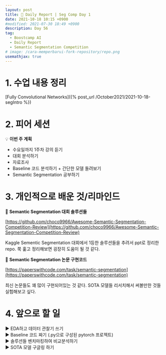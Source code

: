 ```yaml
---
layout: post
title: 📔 Daily Report | Seg Comp Day 1
date: 2021-10-18 10:15 +0900
#modified: 2021-07-30 18:49 +0900
description: Day 56
tag:
  - Boostcamp AI
  - Daily Report
  - Semantic Segmentation Competition
# image: /cara-memperbarui-fork-repository/repo.png
usemathjax: true
---
```


# 1. 수업 내용 정리

[Fully Convolutional Networks]({% post_url /October2021/2021-10-18-segIntro %})

# 2. 피어 세션

💡 **이번 주 계획**
- 수요일까지 1주차 강의 듣기
- 대회 분석하기
- 자료조사
- Baseline 코드 분석하기 + 간단한 모델 돌려보기
- Semantic Segmentation 공부하기

# 3. 개인적으로 배운 것/리마인드

🌿 **Semantic Segmentation 대회 솔루션들**

[https://github.com/choco9966/Awesome-Semantic-Segmentation-Competition-Review](https://github.com/choco9966/Awesome-Semantic-Segmentation-Competition-Review)

Kaggle Sementic Segmentation 대회에서 1등한 솔루션들을 추려서 ppt로 정리한 repo. 쭉 훑고 정리해보면 굉장히 도움이 될 것 같다.

🌿 **Semantic Segmentation 논문 구현코드**

[https://paperswithcode.com/task/semantic-segmentation](https://paperswithcode.com/task/semantic-segmentation)

최신 논문들도 꽤 많이 구현되어있는 것 같다. SOTA 모델들 리서치해서 써볼만한 것들 실험해보고 싶다.

# 4. 앞으로 할 일

▶️ EDA하고 데이터 관찰기 쓰기\
▶️ Baseline 코드 짜기 (.py으로 구성된 pytorch 프로젝트)\
▶️ 솔루션들 벤치마킹하여 비교분석하기\
▶️ SOTA 모델 구글링 하기